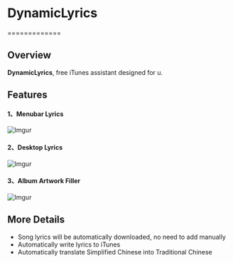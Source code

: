 # DynamicLyrics
=============

## Overview

**DynamicLyrics**, free iTunes assistant designed for u.

## Features

#### 1、Menubar Lyrics

![Imgur](http://i.imgur.com/QupHK.png)

#### 2、Desktop Lyrics

![Imgur](http://i.imgur.com/QwRQG.jpg)

#### 3、Album Artwork Filler

![Imgur](http://i.imgur.com/gv9FK.png)

## More Details

* Song lyrics will be automatically downloaded, no need to add manually
* Automatically write lyrics to iTunes
* Automatically translate Simplified Chinese into Traditional Chinese